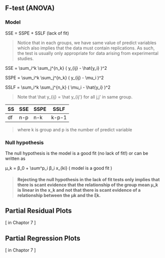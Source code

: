## F-test (ANOVA)

### Model

SSE = SSPE + SSLF (lack of fit)

> Notice that in each groups, we have same value of predict variables which also implies that the data must contain replications. 
As such, the test is usually only appropriate for data arising from experimental studies.

SSE = \sum_i^k \sum_j^{n_k} ( y_{ij} - \hat{y_i} )^2

SSPE = \sum_i^k \sum_j^{n_k} ( y_{ij} - \mu_i )^2

SSLF = \sum_i^k \sum_j^{n_k} ( \mu_i - \hat{y_i} )^2

> Note that \hat y_{ij} = \hat y_{ij'} for all j,j' in same group.


SS | SSE | SSPE | SSLF
--- | --- | --- |---
df | n-p | n-k | k-p-1

> where k is group and p is the number of predict variable


### Null hypothesis

The null hypothesis is the model is a good fit (no lack of fit!) or can be written as 

μ_k = β_0 + \sum^p_i β_i x_{ki} ( model is a good fit )

> #### Rejecting the null hypothesis in the lack of fit tests only implies that there is scant evidence that the relationship of the group mean μ_k is linear in the x_k and not that there is scant evidence of a relationship between the μk and the ξk.


## Partial Residual Plots
[ in Chaptor 7 ]
## Partial Regression Plots
[ in Chaptor 7 ]
